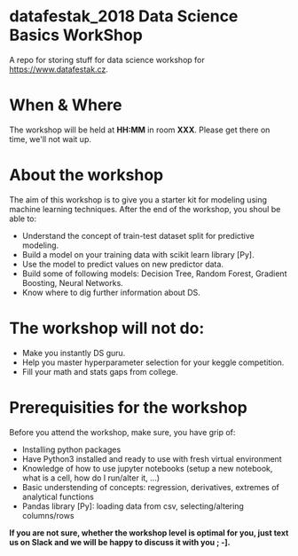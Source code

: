 # datafestak_2018 Data Science Basics WorkShop
A repo for storing stuff for data science workshop for https://www.datafestak.cz.

# When & Where
The workshop will be held at **HH:MM** in room **XXX**. Please get there on time, we'll not wait up.

# About the workshop
The aim of this workshop is to give you a starter kit for modeling using machine learning techniques. After the end of the workshop, you shoul be able to:
* Understand the concept of train-test dataset split for predictive modeling.
* Build a model on your training data with scikit learn library [Py].
* Use the model to predict values on new predictor data.
* Build some of following models: Decision Tree, Random Forest, Gradient Boosting, Neural Networks.
* Know where to dig further information about DS.

# The workshop will not do:
* Make you instantly DS guru.
* Help you master hyperparameter selection for your keggle competition.
* Fill your math and stats gaps from college.

# Prerequisities for the workshop
Before you attend the workshop, make sure, you have grip of:
* Installing python packages
* Have Python3 installed and ready to use with fresh virtual environment
* Knowledge of how to use jupyter notebooks (setup a new notebook, what is a cell, how do I run/alter it, ...)
* Basic understending of concepts: regression, derivatives, extremes of analytical functions
* Pandas library [Py]: loading data from csv, selecting/altering columns/rows


**If you are not sure, whether the workshop level is optimal for you, just text us on Slack and we will be happy to discuss it with you ; -].**